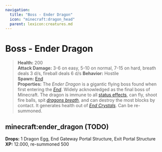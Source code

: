 ```yaml
---
navigation:
  title: "Boss - Ender Dragon"
  icon: "minecraft:dragon_head"
  parent: lexicon:creatures.md
---
```


# Boss - Ender Dragon

> __Health:__ 200  
> __Attack Damage:__ 
 3-6 on easy, 5-10 on normal, 7-15 on hard, breath deals 3 d/s, fireball deals 6 d/s 
> __Behavior:__ Hostile     
> __Spawn:__ [End](../world/dimensions.md#end)    
> __Properties:__ 
The *Ender Dragon* is a gigantic flying boss found when first entering the [*End*](../world/dimensions.md#end). Widely acknowledged as the final boss of Minecraft. The dragon is immune to all [status effects](../brewing/effects.md), can fly, shoot fire balls, spit [*dragons breath*](../rare/dragons/breath.md), and can destroy the most blocks by contact. It generates health out of [*End Crystals*](../rare/end_crystal.md). Can be re-summoned.

## minecraft:ender_dragon (TODO)

<GameScene zoom={6}>
  <Entity id="minecraft:ender_dragon" y={-5} />
</GameScene>

__Drops:__ 1 Dragon Egg, End Gateway Portal Structure, Exit Portal Structure 
__XP:__ 12.000, re-summoned 500

